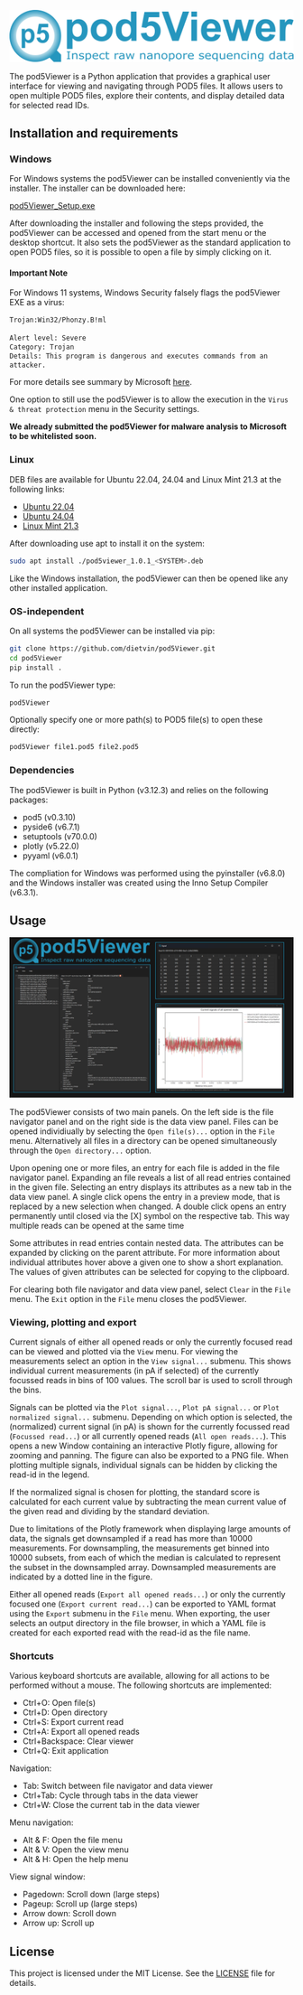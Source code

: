 ![header](./images/github_header.png)

The pod5Viewer is a Python application that provides a graphical user interface for viewing and navigating through POD5 files. It allows users to open multiple POD5 files, explore their contents, and display detailed data for selected read IDs.

## Installation and requirements

### Windows

For Windows systems the pod5Viewer can be installed conveniently via the installer. The installer can be downloaded here:

[pod5Viewer_Setup.exe](https://github.com/dietvin/pod5Viewer/releases/download/1.0.1/pod5Viewer_Setup.exe "Download pod5Viewer Windows installer")

After downloading the installer and following the steps provided, the pod5Viewer can be accessed and opened from the start menu or the desktop shortcut. It also sets the pod5Viewer as the standard application to open POD5 files, so it is possible to open a file by simply clicking on it.

#### Important Note

For Windows 11 systems, Windows Security falsely flags the pod5Viewer EXE as a virus:

```
Trojan:Win32/Phonzy.B!ml

Alert level: Severe
Category: Trojan
Details: This program is dangerous and executes commands from an attacker.
```

For more details see summary by Microsoft [here](https://go.microsoft.com/fwlink/?linkid=142185&name=Trojan:Win32/Phonzy.B!ml&threatid=2147772963).

One option to still use the pod5Viewer is to allow the execution in the `Virus & threat protection` menu in the Security settings.

**We already submitted the pod5Viewer for malware analysis to Microsoft to be whitelisted soon.**

### Linux

DEB files are available for Ubuntu 22.04, 24.04 and Linux Mint 21.3 at the following links:
- [Ubuntu 22.04](https://github.com/dietvin/pod5Viewer/releases/download/1.0.1/pod5viewer_1.0.1_ubuntu22.04.deb "Download pod5Viewer for Ubuntu 22.04")
- [Ubuntu 24.04](https://github.com/dietvin/pod5Viewer/releases/download/1.0.1/pod5viewer_1.0.1_ubuntu24.04.deb "Download pod5Viewer for Ubuntu 24.04")
- [Linux Mint 21.3](https://github.com/dietvin/pod5Viewer/releases/download/1.0.1/pod5viewer_1.0.1_linuxmint21.3.deb "Download pod5Viewer for Linux Mint 21.3")

After downloading use apt to install it on the system:

```bash
sudo apt install ./pod5viewer_1.0.1_<SYSTEM>.deb
```

Like the Windows installation, the pod5Viewer can then be opened like any other installed application.

### OS-independent

On all systems the pod5Viewer can be installed via pip:

```bash
git clone https://github.com/dietvin/pod5Viewer.git
cd pod5Viewer
pip install .
```

To run the pod5Viewer type:

```bash
pod5Viewer
```

Optionally specify one or more path(s) to POD5 file(s) to open these directly:

```bash
pod5Viewer file1.pod5 file2.pod5
```

### Dependencies

The pod5Viewer is built in Python (v3.12.3) and relies on the following packages:

- pod5 (v0.3.10)
- pyside6 (v6.7.1)
- setuptools (v70.0.0)
- plotly (v5.22.0)
- pyyaml (v6.0.1)

The compliation for Windows was performed using the pyinstaller (v6.8.0) and the Windows installer was created using the Inno Setup Compiler (v6.3.1).

## Usage
![overview](./images/pod5Viewer_overview.png)

The pod5Viewer consists of two main panels. On the left side is the file navigator panel and on the right side is the data view panel. Files can be opened individiually by selecting the `Open file(s)...` option in the `File` menu. Alternatively all files in a directory can be opened simultaneously through the `Open directory...` option.

Upon opening one or more files, an entry for each file is added in the file navigator panel. Expanding an file reveals a list of all read entries contained in the given file. Selecting an entry displays its attributes as a new tab in the data view panel. A single click opens the entry in a preview mode, that is replaced by a new selection when changed. A double click opens an entry permanently until closed via the [X] symbol on the respective tab. This way multiple reads can be opened at the same time

Some attributes in read entries contain nested data. The attributes can be expanded by clicking on the parent attribute. For more information about individual attributes hover above a given one to show a short explanation. The values of given attributes can be selected for copying to the clipboard.

For clearing both file navigator and data view panel, select `Clear` in the `File` menu. The `Exit` option in the `File` menu closes the pod5Viewer.

### Viewing, plotting and export

Current signals of either all opened reads or only the currently focused read can be viewed and plotted via the `View` menu. For viewing the measurements select an option in the `View signal...` submenu. This shows individual current measurements (in pA if selected) of the currently focussed reads in bins of 100 values. The scroll bar is used to scroll through the bins.

Signals can be plotted via the `Plot signal...`, `Plot pA signal...` or `Plot normalized signal...` submenu. Depending on which option is selected, the (normalized) current signal (in pA) is shown for the currently focussed read (`Focussed read...`) or all currently opened reads (`All open reads...`). This opens a new Window containing an interactive Plotly figure, allowing for zooming and panning. The figure can also be exported to a PNG file. When plotting multiple signals, individual signals can be hidden by clicking the read-id in the legend.

If the normalized signal is chosen for plotting, the standard score is calculated for each current value by subtracting the mean current value of the given read and dividing by the standard deviation.

Due to limitations of the Plotly framework when displaying large amounts of data, the signals get downsampled if a read has more than 10000 measurements. For downsampling, the measurements get binned into 10000 subsets, from each of which the median is calculated to represent the subset in the downsampled array. Downsampled measurements are indicated by a dotted line in the figure.

Either all opened reads (`Export all opened reads...`) or only the currently focused one (`Export current read...`) can be exported to YAML format using the `Export` submenu in the `File` menu. When exporting, the user selects an output directory in the file browser, in which a YAML file is created for each exported read with the read-id as the file name.

### Shortcuts

Various keyboard shortcuts are available, allowing for all actions to be performed without a mouse. The following shortcuts are implemented:

- Ctrl+O: Open file(s)
- Ctrl+D: Open directory
- Ctrl+S: Export current read
- Ctrl+A: Export all opened reads
- Ctrl+Backspace: Clear viewer
- Ctrl+Q: Exit application

Navigation:

- Tab: Switch between file navigator and data viewer
- Ctrl+Tab: Cycle through tabs in the data viewer
- Ctrl+W: Close the current tab in the data viewer

Menu navigation:

- Alt & F: Open the file menu
- Alt & V: Open the view menu
- Alt & H: Open the help menu

View signal window:

- Pagedown: Scroll down (large steps)
- Pageup: Scroll up (large steps)
- Arrow down: Scroll down
- Arrow up: Scroll up

## License

This project is licensed under the MIT License. See the [LICENSE](./LICENSE) file for details.
